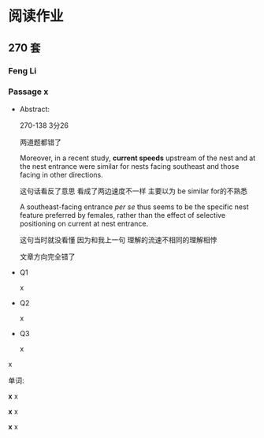 # 阅读作业

## 270 套

### Feng Li

### Passage x

- Abstract:

  270-138 3分26 

  两道题都错了 

  Moreover, in a recent study, **current speeds** upstream of the nest and at the nest entrance were similar for nests facing southeast and those facing in other directions. 

  这句话看反了意思  看成了两边速度不一样   主要以为 be similar for的不熟悉 

  A southeast-facing entrance *per se* thus seems to be the specific nest feature preferred by females, rather than the effect of selective positioning on current at nest entrance. 

  这句当时就没看懂  因为和我上一句 理解的流速不相同的理解相悖 

  文章方向完全错了

  

- Q1

  x

- Q2

  x

- Q3

  x

x

单词:

**x** x

**x** x

**x** x